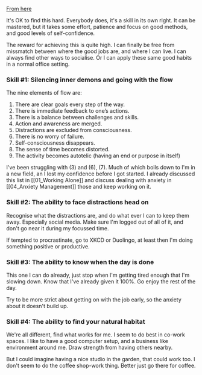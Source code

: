 [From here](https://creativecloud.adobe.com/discover/article/how-to-work-alone)

It's OK to find this hard.  Everybody does, it's a skill in its own right. It can be mastered, but it takes some effort, patience and focus on good methods, and good levels of self-confidence.  

The reward for achieving this is quite high. I can finally be free from missmatch between where the good jobs are, and where I can live.  I can always find other ways to socialise.  Or I can apply these same good habits in a normal office setting.

### Skill #1: Silencing inner demons and going with the flow
The nine elements of flow are: 

1. There are clear goals every step of the way. 
2. There is immediate feedback to one’s actions. 
3. There is a balance between challenges and skills. 
4.  Action and awareness are merged. 
5.  Distractions are excluded from consciousness. 
6.  There is no worry of failure. 
7.   Self-consciousness disappears. 
8.  The sense of time becomes distorted. 
9.  The activity becomes autotelic (having an end or purpose in itself)

I've been struggling with (3) and (6), (7).  Much of which boils down to I'm in a new field, an I lost my confidence before I got started. I already discussed this list in [[01_Working Alone]] and discuss dealing with anxiety in [[04_Anxiety Management]] those and keep working on it.

### Skill #2: The ability to face distractions head on
Recognise what the distractions are, and do what ever I can to keep them away.  Especially social media.  Make sure I'm logged out of all of it, and don't go near it during my focussed time.

If tempted to procrastinate, go to XKCD or Duolingo, at least then I'm doing something positive or productive.

### Skill #3: The ability to know when the day is done
This one I can do already, just stop when I'm getting tired enough that I'm slowing down.  Know that I've already given it 100%.  Go enjoy the rest of the day.

Try to be more strict about getting on with the job early, so the anxiety about it doesn't build up.

### Skill #4: The ability to find your natural habitat
We're all different, find what works for me.  I seem to do best in co-work spaces.  I like to have a good computer setup, and a business like environment around me.  Draw strength from having others nearby.  

But I could imagine having a nice studio in the garden, that could work too.  I don't seem to do the coffee shop-work thing.  Better just go there for coffee.


